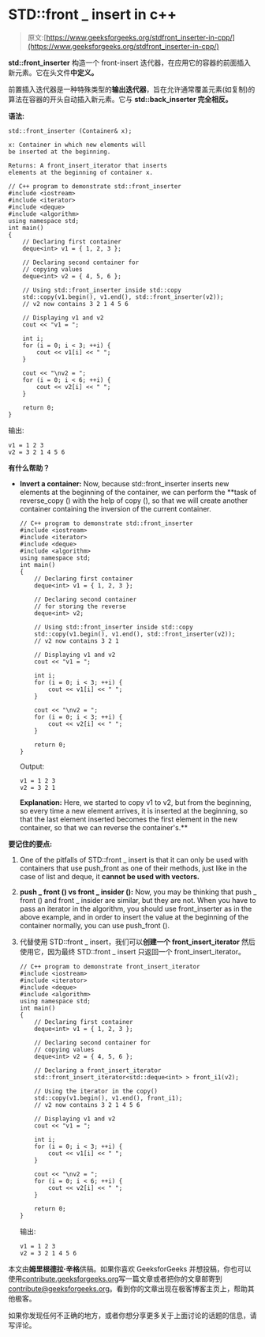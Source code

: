 # STD::front _ insert in c++

> 原文:[https://www.geeksforgeeks.org/stdfront_inserter-in-cpp/](https://www.geeksforgeeks.org/stdfront_inserter-in-cpp/)

**std::front_inserter** 构造一个 front-insert 迭代器，在应用它的容器的前面插入新元素。它在头文件**中定义。**

前置插入迭代器是一种特殊类型的**输出迭代器**，旨在允许通常覆盖元素(如复制)的算法在容器的开头自动插入新元素。它与 **std::back_inserter 完全相反。**

**语法:**

```
std::front_inserter (Container& x);

x: Container in which new elements will 
be inserted at the beginning.

Returns: A front_insert_iterator that inserts 
elements at the beginning of container x.

```

```
// C++ program to demonstrate std::front_inserter
#include <iostream>
#include <iterator>
#include <deque>
#include <algorithm>
using namespace std;
int main()
{
    // Declaring first container
    deque<int> v1 = { 1, 2, 3 };

    // Declaring second container for
    // copying values
    deque<int> v2 = { 4, 5, 6 };

    // Using std::front_inserter inside std::copy
    std::copy(v1.begin(), v1.end(), std::front_inserter(v2));
    // v2 now contains 3 2 1 4 5 6

    // Displaying v1 and v2
    cout << "v1 = ";

    int i;
    for (i = 0; i < 3; ++i) {
        cout << v1[i] << " ";
    }

    cout << "\nv2 = ";
    for (i = 0; i < 6; ++i) {
        cout << v2[i] << " ";
    }

    return 0;
}
```

输出:

```
v1 = 1 2 3
v2 = 3 2 1 4 5 6 

```

**有什么帮助？**

*   **Invert a container:** Now, because std::front_inserter inserts new elements at the beginning of the container, we can perform the **task of reverse_copy () with the help of copy (), so that we will create another container containing the inversion of the current container.

    ```
    // C++ program to demonstrate std::front_inserter
    #include <iostream>
    #include <iterator>
    #include <deque>
    #include <algorithm>
    using namespace std;
    int main()
    {
        // Declaring first container
        deque<int> v1 = { 1, 2, 3 };

        // Declaring second container
        // for storing the reverse
        deque<int> v2;

        // Using std::front_inserter inside std::copy
        std::copy(v1.begin(), v1.end(), std::front_inserter(v2));
        // v2 now contains 3 2 1

        // Displaying v1 and v2
        cout << "v1 = ";

        int i;
        for (i = 0; i < 3; ++i) {
            cout << v1[i] << " ";
        }

        cout << "\nv2 = ";
        for (i = 0; i < 3; ++i) {
            cout << v2[i] << " ";
        }

        return 0;
    }
    ```

    Output:

    ```
    v1 = 1 2 3
    v2 = 3 2 1

    ```

    **Explanation:** Here, we started to copy v1 to v2, but from the beginning, so every time a new element arrives, it is inserted at the beginning, so that the last element inserted becomes the first element in the new container, so that we can reverse the container's.** 

**要记住的要点:**

1.  One of the pitfalls of STD::front _ insert is that it can only be used with containers that use push_front as one of their methods, just like in the case of list and deque, it **cannot be used with vectors.**
2.  **push _ front () vs front _ insider ():** Now, you may be thinking that push _ front () and front _ insider are similar, but they are not. When you have to pass an iterator in the algorithm, you should use front_inserter as in the above example, and in order to insert the value at the beginning of the container normally, you can use push_front ().
3.  代替使用 STD::front _ insert，我们可以**创建一个 front_insert_iterator** 然后使用它，因为最终 STD::front _ insert 只返回一个 front_insert_iterator。

    ```
    // C++ program to demonstrate front_insert_iterator
    #include <iostream>
    #include <iterator>
    #include <deque>
    #include <algorithm>
    using namespace std;
    int main()
    {
        // Declaring first container
        deque<int> v1 = { 1, 2, 3 };

        // Declaring second container for
        // copying values
        deque<int> v2 = { 4, 5, 6 };

        // Declaring a front_insert_iterator
        std::front_insert_iterator<std::deque<int> > front_i1(v2);

        // Using the iterator in the copy()
        std::copy(v1.begin(), v1.end(), front_i1);
        // v2 now contains 3 2 1 4 5 6

        // Displaying v1 and v2
        cout << "v1 = ";

        int i;
        for (i = 0; i < 3; ++i) {
            cout << v1[i] << " ";
        }

        cout << "\nv2 = ";
        for (i = 0; i < 6; ++i) {
            cout << v2[i] << " ";
        }

        return 0;
    }
    ```

    输出:

    ```
    v1 = 1 2 3
    v2 = 3 2 1 4 5 6

    ```

本文由**姆里根德拉·辛格**供稿。如果你喜欢 GeeksforGeeks 并想投稿，你也可以使用[contribute.geeksforgeeks.org](http://www.contribute.geeksforgeeks.org)写一篇文章或者把你的文章邮寄到 contribute@geeksforgeeks.org。看到你的文章出现在极客博客主页上，帮助其他极客。

如果你发现任何不正确的地方，或者你想分享更多关于上面讨论的话题的信息，请写评论。